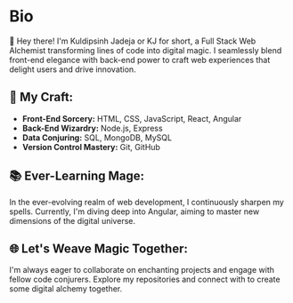 # Bio

👋 Hey there! I'm Kuldipsinh Jadeja or KJ for short, a Full Stack Web Alchemist transforming lines of code into digital magic. I seamlessly blend front-end elegance with back-end power to craft web experiences that delight users and drive innovation.

## 🎨 My Craft:
- **Front-End Sorcery:** HTML, CSS, JavaScript, React, Angular
- **Back-End Wizardry:** Node.js, Express
- **Data Conjuring:** SQL, MongoDB, MySQL
- **Version Control Mastery:** Git, GitHub

## 📚 Ever-Learning Mage:
In the ever-evolving realm of web development, I continuously sharpen my spells. Currently, I'm diving deep into Angular, aiming to master new dimensions of the digital universe.

## 🌐 Let's Weave Magic Together:
I'm always eager to collaborate on enchanting projects and engage with fellow code conjurers. Explore my repositories and connect with to create some digital alchemy together.
